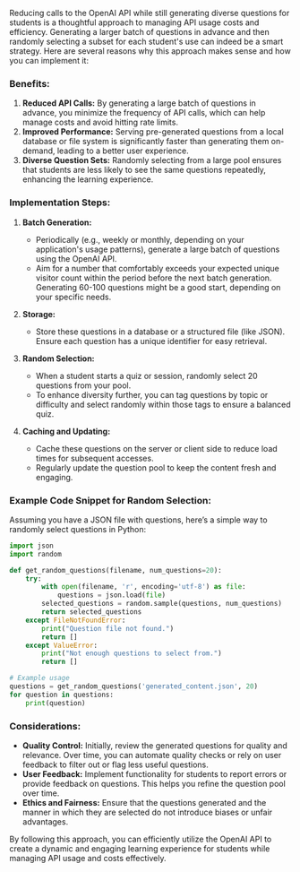 Reducing calls to the OpenAI API while still generating diverse questions for students is a thoughtful approach to managing API usage costs and efficiency. Generating a larger batch of questions in advance and then randomly selecting a subset for each student's use can indeed be a smart strategy. Here are several reasons why this approach makes sense and how you can implement it:

### Benefits:

1. **Reduced API Calls:** By generating a large batch of questions in advance, you minimize the frequency of API calls, which can help manage costs and avoid hitting rate limits.
2. **Improved Performance:** Serving pre-generated questions from a local database or file system is significantly faster than generating them on-demand, leading to a better user experience.
3. **Diverse Question Sets:** Randomly selecting from a large pool ensures that students are less likely to see the same questions repeatedly, enhancing the learning experience.

### Implementation Steps:

1. **Batch Generation:**
   - Periodically (e.g., weekly or monthly, depending on your application's usage patterns), generate a large batch of questions using the OpenAI API. 
   - Aim for a number that comfortably exceeds your expected unique visitor count within the period before the next batch generation. Generating 60-100 questions might be a good start, depending on your specific needs.

2. **Storage:**
   - Store these questions in a database or a structured file (like JSON). Ensure each question has a unique identifier for easy retrieval.

3. **Random Selection:**
   - When a student starts a quiz or session, randomly select 20 questions from your pool.
   - To enhance diversity further, you can tag questions by topic or difficulty and select randomly within those tags to ensure a balanced quiz.

4. **Caching and Updating:**
   - Cache these questions on the server or client side to reduce load times for subsequent accesses.
   - Regularly update the question pool to keep the content fresh and engaging.

### Example Code Snippet for Random Selection:

Assuming you have a JSON file with questions, here’s a simple way to randomly select questions in Python:

```python
import json
import random

def get_random_questions(filename, num_questions=20):
    try:
        with open(filename, 'r', encoding='utf-8') as file:
            questions = json.load(file)
        selected_questions = random.sample(questions, num_questions)
        return selected_questions
    except FileNotFoundError:
        print("Question file not found.")
        return []
    except ValueError:
        print("Not enough questions to select from.")
        return []

# Example usage
questions = get_random_questions('generated_content.json', 20)
for question in questions:
    print(question)
```

### Considerations:

- **Quality Control:** Initially, review the generated questions for quality and relevance. Over time, you can automate quality checks or rely on user feedback to filter out or flag less useful questions.
- **User Feedback:** Implement functionality for students to report errors or provide feedback on questions. This helps you refine the question pool over time.
- **Ethics and Fairness:** Ensure that the questions generated and the manner in which they are selected do not introduce biases or unfair advantages.

By following this approach, you can efficiently utilize the OpenAI API to create a dynamic and engaging learning experience for students while managing API usage and costs effectively.